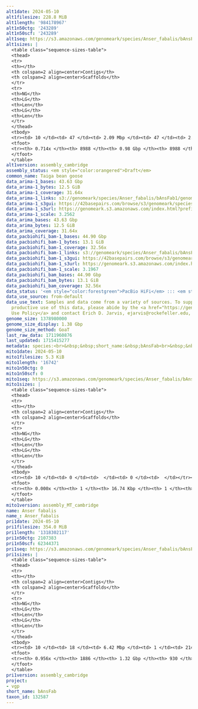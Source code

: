 ```yaml
---
alt1date: 2024-05-10
alt1filesize: 228.8 MiB
alt1length: '984178967'
alt1n50ctg: '243289'
alt1n50scf: '243289'
alt1seq: https://s3.amazonaws.com/genomeark/species/Anser_fabalis/bAnsFab1/assembly_cambridge/bAnsFab1.alt.asm.20240510.fasta.gz
alt1sizes: |
  <table class="sequence-sizes-table">
  <thead>
  <tr>
  <th></th>
  <th colspan=2 align=center>Contigs</th>
  <th colspan=2 align=center>Scaffolds</th>
  </tr>
  <tr>
  <th>NG</th>
  <th>LG</th>
  <th>Len</th>
  <th>LG</th>
  <th>Len</th>
  </tr>
  </thead>
  <tbody>
  <tr><td> 10 </td><td> 47 </td><td> 2.09 Mbp </td><td> 47 </td><td> 2.09 Mbp </td></tr><tr><td> 20 </td><td> 133 </td><td> 1.30 Mbp </td><td> 133 </td><td> 1.30 Mbp </td></tr><tr><td> 30 </td><td> 268 </td><td> 0.81 Mbp </td><td> 268 </td><td> 0.81 Mbp </td></tr><tr><td> 40 </td><td> 491 </td><td> 483.82 Kbp </td><td> 491 </td><td> 483.82 Kbp </td></tr><tr style="background-color:#cccccc;"><td> 50 </td><td> 889 </td><td> 243.29 Kbp </td><td> 889 </td><td> 243.29 Kbp </td></tr><tr><td> 60 </td><td> 2106 </td><td> 51.56 Kbp </td><td> 2106 </td><td> 51.56 Kbp </td></tr><tr><td> 70 </td><td> 7275 </td><td> 15.25 Kbp </td><td> 7275 </td><td> 15.25 Kbp </td></tr><tr><td> 80 </td><td> 0 </td><td>  </td><td> 0 </td><td>  </td></tr><tr><td> 90 </td><td> 0 </td><td>  </td><td> 0 </td><td>  </td></tr><tr><td> 100 </td><td> 0 </td><td>  </td><td> 0 </td><td>  </td></tr></tbody>
  <tfoot>
  <tr><th> 0.714x </th><th> 8988 </th><th> 0.98 Gbp </th><th> 8988 </th><th> 0.98 Gbp </th></tr>
  </tfoot>
  </table>
alt1version: assembly_cambridge
assembly_status: <em style="color:orangered">Draft</em>
common_name: Taiga bean goose
data_arima-1_bases: 43.63 Gbp
data_arima-1_bytes: 12.5 GiB
data_arima-1_coverage: 31.64x
data_arima-1_links: s3://genomeark/species/Anser_fabalis/bAnsFab1/genomic_data/arima/<br>
data_arima-1_s3gui: https://42basepairs.com/browse/s3/genomeark/species/Anser_fabalis/bAnsFab1/genomic_data/arima/
data_arima-1_s3url: https://genomeark.s3.amazonaws.com/index.html?prefix=species/Anser_fabalis/bAnsFab1/genomic_data/arima/
data_arima-1_scale: 3.2562
data_arima_bases: 43.63 Gbp
data_arima_bytes: 12.5 GiB
data_arima_coverage: 31.64x
data_pacbiohifi_bam-1_bases: 44.90 Gbp
data_pacbiohifi_bam-1_bytes: 13.1 GiB
data_pacbiohifi_bam-1_coverage: 32.56x
data_pacbiohifi_bam-1_links: s3://genomeark/species/Anser_fabalis/bAnsFab1/genomic_data/pacbio_hifi/<br>
data_pacbiohifi_bam-1_s3gui: https://42basepairs.com/browse/s3/genomeark/species/Anser_fabalis/bAnsFab1/genomic_data/pacbio_hifi/
data_pacbiohifi_bam-1_s3url: https://genomeark.s3.amazonaws.com/index.html?prefix=species/Anser_fabalis/bAnsFab1/genomic_data/pacbio_hifi/
data_pacbiohifi_bam-1_scale: 3.1967
data_pacbiohifi_bam_bases: 44.90 Gbp
data_pacbiohifi_bam_bytes: 13.1 GiB
data_pacbiohifi_bam_coverage: 32.56x
data_status: '<em style="color:forestgreen">PacBio HiFi</em> ::: <em style="color:forestgreen">Arima</em>'
data_use_source: from-default
data_use_text: Samples and data come from a variety of sources. To support fair and
  productive use of this data, please abide by the <a href="https://genome10k.soe.ucsc.edu/data-use-policies/">Data
  Use Policy</a> and contact Erich D. Jarvis, ejarvis@rockefeller.edu, with any questions.
genome_size: 1378980000
genome_size_display: 1.38 Gbp
genome_size_method: GoaT
last_raw_data: 1711960876
last_updated: 1715415277
metadata: species:<br>&nbsp;&nbsp;short_name:&nbsp;bAnsFab<br>&nbsp;&nbsp;name:&nbsp;Anser&nbsp;fabalis<br>&nbsp;&nbsp;taxon_id:&nbsp;132587<br>&nbsp;&nbsp;common_name:&nbsp;Taiga&nbsp;bean&nbsp;goose<br>&nbsp;&nbsp;order:<br>&nbsp;&nbsp;&nbsp;&nbsp;name:&nbsp;Anseriformes<br>&nbsp;&nbsp;family:<br>&nbsp;&nbsp;&nbsp;&nbsp;name:&nbsp;Anatidae<br>&nbsp;&nbsp;individuals:<br>&nbsp;&nbsp;&nbsp;&nbsp;-&nbsp;short_name:&nbsp;bAnsFab1<br>&nbsp;&nbsp;&nbsp;&nbsp;&nbsp;&nbsp;biosample_id:&nbsp;SAMEA113398846<br>&nbsp;&nbsp;&nbsp;&nbsp;&nbsp;&nbsp;sex:&nbsp;male<br>&nbsp;&nbsp;genome_size:&nbsp;1378980000<br>&nbsp;&nbsp;genome_size_method:&nbsp;GoaT<br>&nbsp;&nbsp;project:&nbsp;[&nbsp;vgp&nbsp;]<br>
mito1date: 2024-05-10
mito1filesize: 5.3 KiB
mito1length: '16742'
mito1n50ctg: 0
mito1n50scf: 0
mito1seq: https://s3.amazonaws.com/genomeark/species/Anser_fabalis/bAnsFab1/assembly_MT_cambridge/bAnsFab1.MT.20240510.fasta.gz
mito1sizes: |
  <table class="sequence-sizes-table">
  <thead>
  <tr>
  <th></th>
  <th colspan=2 align=center>Contigs</th>
  <th colspan=2 align=center>Scaffolds</th>
  </tr>
  <tr>
  <th>NG</th>
  <th>LG</th>
  <th>Len</th>
  <th>LG</th>
  <th>Len</th>
  </tr>
  </thead>
  <tbody>
  <tr><td> 10 </td><td> 0 </td><td>  </td><td> 0 </td><td>  </td></tr><tr><td> 20 </td><td> 0 </td><td>  </td><td> 0 </td><td>  </td></tr><tr><td> 30 </td><td> 0 </td><td>  </td><td> 0 </td><td>  </td></tr><tr><td> 40 </td><td> 0 </td><td>  </td><td> 0 </td><td>  </td></tr><tr style="background-color:#cccccc;"><td> 50 </td><td> 0 </td><td style="background-color:#ff8888;">  </td><td> 0 </td><td style="background-color:#ff8888;">  </td></tr><tr><td> 60 </td><td> 0 </td><td>  </td><td> 0 </td><td>  </td></tr><tr><td> 70 </td><td> 0 </td><td>  </td><td> 0 </td><td>  </td></tr><tr><td> 80 </td><td> 0 </td><td>  </td><td> 0 </td><td>  </td></tr><tr><td> 90 </td><td> 0 </td><td>  </td><td> 0 </td><td>  </td></tr><tr><td> 100 </td><td> 0 </td><td>  </td><td> 0 </td><td>  </td></tr></tbody>
  <tfoot>
  <tr><th> 0.000x </th><th> 1 </th><th> 16.74 Kbp </th><th> 1 </th><th> 16.74 Kbp </th></tr>
  </tfoot>
  </table>
mito1version: assembly_MT_cambridge
name: Anser fabalis
name_: Anser_fabalis
pri1date: 2024-05-10
pri1filesize: 354.0 MiB
pri1length: '1318302117'
pri1n50ctg: 2107383
pri1n50scf: 62344371
pri1seq: https://s3.amazonaws.com/genomeark/species/Anser_fabalis/bAnsFab1/assembly_cambridge/bAnsFab1.pri.asm.20240510.fasta.gz
pri1sizes: |
  <table class="sequence-sizes-table">
  <thead>
  <tr>
  <th></th>
  <th colspan=2 align=center>Contigs</th>
  <th colspan=2 align=center>Scaffolds</th>
  </tr>
  <tr>
  <th>NG</th>
  <th>LG</th>
  <th>Len</th>
  <th>LG</th>
  <th>Len</th>
  </tr>
  </thead>
  <tbody>
  <tr><td> 10 </td><td> 18 </td><td> 6.42 Mbp </td><td> 1 </td><td> 214.00 Mbp </td></tr><tr><td> 20 </td><td> 43 </td><td> 4.48 Mbp </td><td> 2 </td><td> 161.12 Mbp </td></tr><tr><td> 30 </td><td> 77 </td><td> 3.71 Mbp </td><td> 3 </td><td> 124.47 Mbp </td></tr><tr><td> 40 </td><td> 120 </td><td> 2.74 Mbp </td><td> 4 </td><td> 86.82 Mbp </td></tr><tr style="background-color:#cccccc;"><td> 50 </td><td> 179 </td><td style="background-color:#88ff88;"> 2.11 Mbp </td><td> 6 </td><td style="background-color:#88ff88;"> 62.34 Mbp </td></tr><tr><td> 60 </td><td> 256 </td><td> 1.54 Mbp </td><td> 9 </td><td> 32.88 Mbp </td></tr><tr><td> 70 </td><td> 366 </td><td> 1.06 Mbp </td><td> 15 </td><td> 21.60 Mbp </td></tr><tr><td> 80 </td><td> 533 </td><td> 0.66 Mbp </td><td> 25 </td><td> 7.65 Mbp </td></tr><tr><td> 90 </td><td> 859 </td><td> 248.00 Kbp </td><td> 132 </td><td> 0.51 Mbp </td></tr><tr><td> 100 </td><td> 0 </td><td>  </td><td> 0 </td><td>  </td></tr></tbody>
  <tfoot>
  <tr><th> 0.956x </th><th> 1886 </th><th> 1.32 Gbp </th><th> 930 </th><th> 1.32 Gbp </th></tr>
  </tfoot>
  </table>
pri1version: assembly_cambridge
project:
- vgp
short_name: bAnsFab
taxon_id: 132587
---
```

